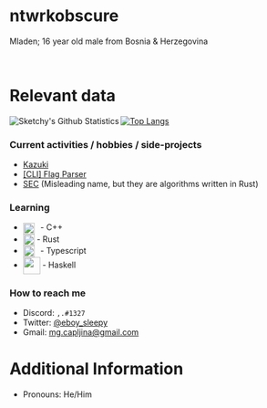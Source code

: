 ntwrkobscure
===

Mladen; 16 year old male from Bosnia & Herzegovina

<br>


Relevant data
===
<img align="left" alt="Sketchy's Github Statistics" src="https://github-readme-stats.vercel.app/api?username=ObscureNightingale&show_icons=true&theme=dracula&include_all_commits=true" />

[![Top Langs](https://github-readme-stats.vercel.app/api/top-langs/?username=SketchyLxve)](https://github.com/ObscureNightingale/github-readme-stats)


### Current activities / hobbies / side-projects
- [Kazuki](https://github.com/ObscureNightingale/Kazuki)
- [[CLI] Flag Parser](https://github.com/ObscureNightingale/cli-fp)
- [SEC](https://github.com/ObscureNightingale/SEC) (Misleading name, but they are algorithms written in Rust)

### Learning
- <img align="center" height="20" src="https://raw.githubusercontent.com/isocpp/logos/master/cpp_logo.png">⠀- C++
- <img align="center" height="20" src="https://rustacean.net/assets/cuddlyferris.png"> - Rust
- <img align="center" height="20" src="https://seeklogo.com/images/T/typescript-logo-B29A3F462D-seeklogo.com.png">⠀- Typescript
- <img align="center" height="30" src="https://img.icons8.com/officel/2x/haskell.png"> - Haskell

### How to reach me
- Discord: `,.#1327`
- Twitter: [@eboy_sleepy](https://twitter.com/eboy_sleepy)
- Gmail: mg.capljina@gmail.com

Additional Information
===
- Pronouns: He/Him
